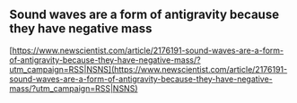 ## Sound waves are a form of antigravity because they have negative mass
  
  [https://www.newscientist.com/article/2176191-sound-waves-are-a-form-of-antigravity-because-they-have-negative-mass/?utm_campaign=RSS|NSNS](https://www.newscientist.com/article/2176191-sound-waves-are-a-form-of-antigravity-because-they-have-negative-mass/?utm_campaign=RSS|NSNS)